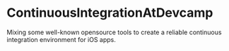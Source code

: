 ContinuousIntegrationAtDevcamp
==============================

Mixing some well-known opensource tools to create a reliable continuous integration environment for iOS apps.

